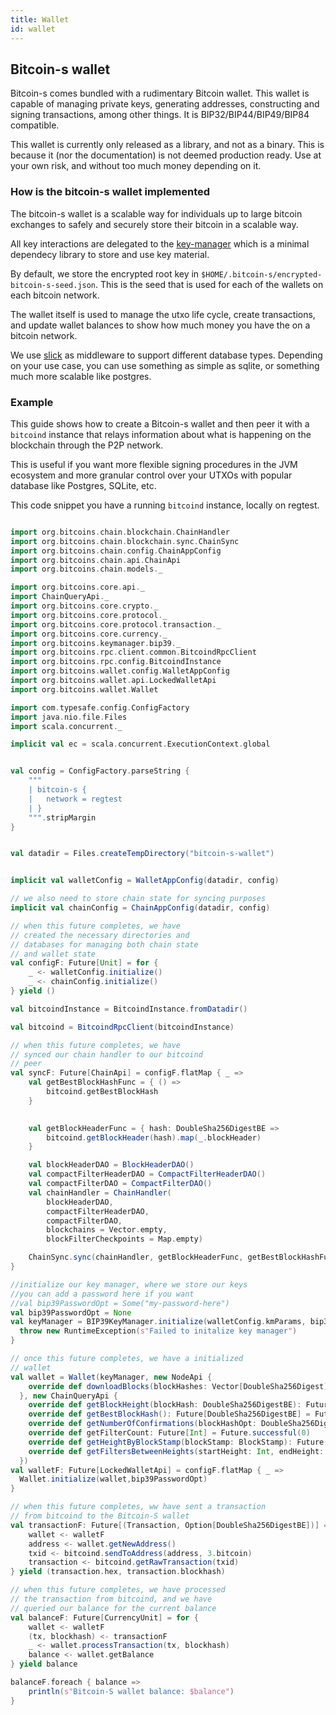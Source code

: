 ```yaml
---
title: Wallet
id: wallet
---
```


## Bitcoin-s wallet
Bitcoin-s comes bundled with a rudimentary Bitcoin wallet. This wallet
is capable of managing private keys, generating addresses, constructing
and signing transactions, among other things. It is BIP32/BIP44/BIP49/BIP84
compatible.

This wallet is currently only released as a library, and not as a binary.
This is because it (nor the documentation) is not deemed production
ready. Use at your own risk, and without too much money depending on it.

### How is the bitcoin-s wallet implemented

The bitcoin-s wallet is a scalable way for individuals up to large bitcoin exchanges to safely and securely store their bitcoin in a scalable way.

All key interactions are delegated to the [key-manager](key-manager.md) which is a minimal dependecy library to store and use key material.

By default, we store the encrypted root key in `$HOME/.bitcoin-s/encrypted-bitcoin-s-seed.json`. This is the seed that is used for each of the wallets on each bitcoin network.

The wallet itself is used to manage the utxo life cycle, create transactions, and update wallet balances to show how much money you have the on a bitcoin network.

We use [slick](https://scala-slick.org/doc/3.3.1/) as middleware to support different database types. Depending on your use case, you can use something as simple as sqlite, or something much more scalable like postgres.


### Example

This guide shows how to create a Bitcoin-s wallet and then
peer it with a `bitcoind` instance that relays
information about what is happening on the blockchain
through the P2P network.

This is useful if you want more flexible signing procedures in
the JVM ecosystem and more granular control over your
UTXOs with popular database like Postgres, SQLite, etc.

This code snippet you have a running `bitcoind` instance, locally
on regtest.

```scala mdoc:invisible

import org.bitcoins.chain.blockchain.ChainHandler
import org.bitcoins.chain.blockchain.sync.ChainSync
import org.bitcoins.chain.config.ChainAppConfig
import org.bitcoins.chain.api.ChainApi
import org.bitcoins.chain.models._

import org.bitcoins.core.api._
import ChainQueryApi._
import org.bitcoins.core.crypto._
import org.bitcoins.core.protocol._
import org.bitcoins.core.protocol.transaction._
import org.bitcoins.core.currency._
import org.bitcoins.keymanager.bip39._
import org.bitcoins.rpc.client.common.BitcoindRpcClient
import org.bitcoins.rpc.config.BitcoindInstance
import org.bitcoins.wallet.config.WalletAppConfig
import org.bitcoins.wallet.api.LockedWalletApi
import org.bitcoins.wallet.Wallet

import com.typesafe.config.ConfigFactory
import java.nio.file.Files
import scala.concurrent._
```

```scala mdoc:compile-only
implicit val ec = scala.concurrent.ExecutionContext.global


val config = ConfigFactory.parseString {
    """
    | bitcoin-s {
    |   network = regtest
    | }
    """.stripMargin
}


val datadir = Files.createTempDirectory("bitcoin-s-wallet")


implicit val walletConfig = WalletAppConfig(datadir, config)

// we also need to store chain state for syncing purposes
implicit val chainConfig = ChainAppConfig(datadir, config)

// when this future completes, we have
// created the necessary directories and
// databases for managing both chain state
// and wallet state
val configF: Future[Unit] = for {
    _ <- walletConfig.initialize()
    _ <- chainConfig.initialize()
} yield ()

val bitcoindInstance = BitcoindInstance.fromDatadir()

val bitcoind = BitcoindRpcClient(bitcoindInstance)

// when this future completes, we have
// synced our chain handler to our bitcoind
// peer
val syncF: Future[ChainApi] = configF.flatMap { _ =>
    val getBestBlockHashFunc = { () =>
        bitcoind.getBestBlockHash
    }

    
    val getBlockHeaderFunc = { hash: DoubleSha256DigestBE =>
        bitcoind.getBlockHeader(hash).map(_.blockHeader)
    }

    val blockHeaderDAO = BlockHeaderDAO()
    val compactFilterHeaderDAO = CompactFilterHeaderDAO()
    val compactFilterDAO = CompactFilterDAO()
    val chainHandler = ChainHandler(
        blockHeaderDAO,
        compactFilterHeaderDAO,
        compactFilterDAO,
        blockchains = Vector.empty,
        blockFilterCheckpoints = Map.empty)

    ChainSync.sync(chainHandler, getBlockHeaderFunc, getBestBlockHashFunc)
}

//initialize our key manager, where we store our keys
//you can add a password here if you want
//val bip39PasswordOpt = Some("my-password-here")
val bip39PasswordOpt = None
val keyManager = BIP39KeyManager.initialize(walletConfig.kmParams, bip39PasswordOpt).getOrElse {
  throw new RuntimeException(s"Failed to initalize key manager")
}

// once this future completes, we have a initialized
// wallet
val wallet = Wallet(keyManager, new NodeApi {
    override def downloadBlocks(blockHashes: Vector[DoubleSha256Digest]): Future[Unit] = Future.successful(())
  }, new ChainQueryApi {
    override def getBlockHeight(blockHash: DoubleSha256DigestBE): Future[Option[Int]] = Future.successful(None)
    override def getBestBlockHash(): Future[DoubleSha256DigestBE] = Future.successful(DoubleSha256DigestBE.empty)
    override def getNumberOfConfirmations(blockHashOpt: DoubleSha256DigestBE): Future[Option[Int]] = Future.successful(None)
    override def getFilterCount: Future[Int] = Future.successful(0)
    override def getHeightByBlockStamp(blockStamp: BlockStamp): Future[Int] = Future.successful(0)
    override def getFiltersBetweenHeights(startHeight: Int, endHeight: Int): Future[Vector[FilterResponse]] = Future.successful(Vector.empty)
  })
val walletF: Future[LockedWalletApi] = configF.flatMap { _ =>
  Wallet.initialize(wallet,bip39PasswordOpt)
}

// when this future completes, ww have sent a transaction
// from bitcoind to the Bitcoin-S wallet
val transactionF: Future[(Transaction, Option[DoubleSha256DigestBE])] = for {
    wallet <- walletF
    address <- wallet.getNewAddress()
    txid <- bitcoind.sendToAddress(address, 3.bitcoin)
    transaction <- bitcoind.getRawTransaction(txid)
} yield (transaction.hex, transaction.blockhash)

// when this future completes, we have processed
// the transaction from bitcoind, and we have
// queried our balance for the current balance
val balanceF: Future[CurrencyUnit] = for {
    wallet <- walletF
    (tx, blockhash) <- transactionF
    _ <- wallet.processTransaction(tx, blockhash)
    balance <- wallet.getBalance
} yield balance

balanceF.foreach { balance =>
    println(s"Bitcoin-S wallet balance: $balance")
}

```
